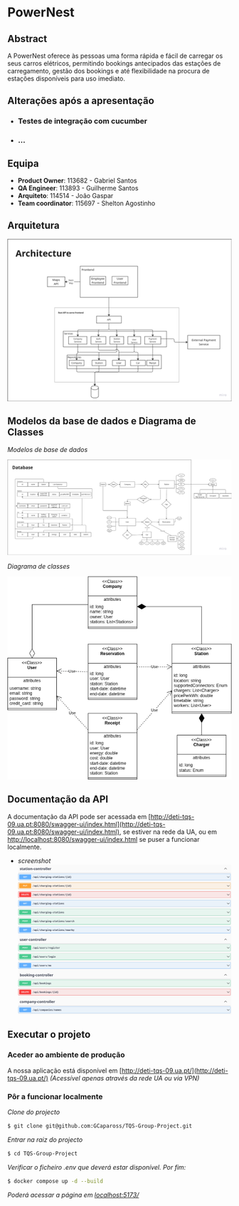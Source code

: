 # PowerNest

## Abstract
A PowerNest oferece às pessoas uma forma rápida e fácil de carregar os seus carros elétricos, permitindo bookings antecipados das estações de carregamento, gestão dos bookings e até flexibilidade na procura de estações disponíveis para uso imediato.

## Alterações após a apresentação
* ### Testes de integração com cucumber
* ### ...

## Equipa
* **Product Owner​**: 113682​ - Gabriel Santos
* **QA Engineer**: 113893​ - Guilherme Santos
* **Arquiteto**: 114514​ - João Gaspar
* **Team coordinator**: 115697 - Shelton Agostinho

## Arquitetura
![Arquitetura](docs/architecture/Architecture.png)

## Modelos da base de dados e Diagrama de Classes
*Modelos de base de dados*

![Modelo de base de dados](docs/architecture/Database%20Model.png)

*Diagrama de classes*

![Diagrama de classes](docs/architecture/ClassDiagram.png)

## Documentação da API
A documentação da API pode ser acessada em [http://deti-tqs-09.ua.pt:8080/swagger-ui/index.html](http://deti-tqs-09.ua.pt:8080/swagger-ui/index.html), se estiver na rede da UA, ou em [http://localhost:8080/swagger-ui/index.html](http://localhost:8080/swagger-ui/index.html) se puser a funcionar localmente.

* *screenshot*
![Screenshot da documentação da API](docs/api.png)

## Executar o projeto
### Aceder ao ambiente de produção
A nossa aplicação está disponível em [http://deti-tqs-09.ua.pt/](http://deti-tqs-09.ua.pt/)
*(Acessível apenas através da rede UA ou via VPN)*

### Pôr a funcionar localmente
*Clone do projecto*
```bash
$ git clone git@github.com:GCapaross/TQS-Group-Project.git
```
*Entrar na raiz do projecto*
```bash
$ cd TQS-Group-Project
```
*Verificar o ficheiro .env que deverá estar disponível. Por fim:*
```bash
$ docker compose up -d --build
```
*Poderá acessar a página em [localhost:5173/](http://localhost:5173/)*
